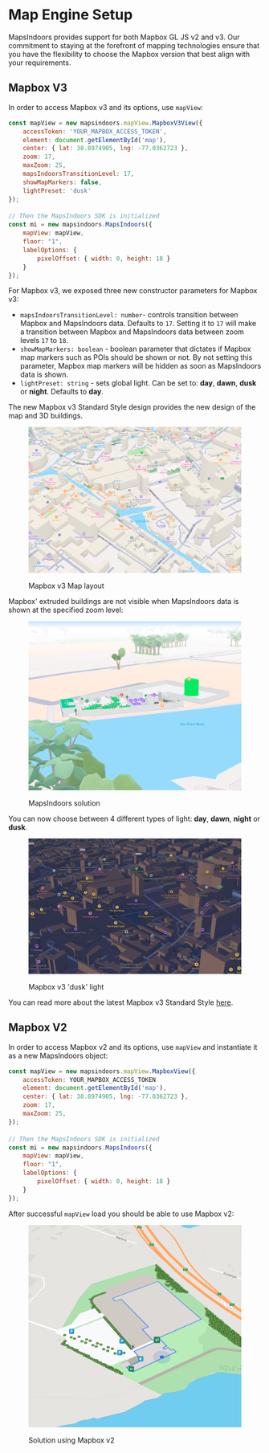 # Map Engine Setup

MapsIndoors provides support for both Mapbox GL JS v2 and v3. Our commitment to staying at the forefront of mapping technologies ensure that you have the flexibility to choose the Mapbox version that best align with your requirements.



## Mapbox V3

In order to access Mapbox v3 and its options, use `mapView`:&#x20;

```javascript
const mapView = new mapsindoors.mapView.MapboxV3View({
    accessToken: 'YOUR_MAPBOX_ACCESS_TOKEN',
    element: document.getElementById('map'),
    center: { lat: 38.8974905, lng: -77.0362723 },
    zoom: 17,
    maxZoom: 25,
    mapsIndoorsTransitionLevel: 17,
    showMapMarkers: false,
    lightPreset: 'dusk'
});

// Then the MapsIndoors SDK is initialized
const mi = new mapsindoors.MapsIndoors({
    mapView: mapView,
    floor: "1",
    labelOptions: {
        pixelOffset: { width: 0, height: 18 }
    }
});
```

For Mapbox v3, we exposed three new constructor parameters for Mapbox v3:&#x20;

* `mapsIndoorsTransitionLevel: number`- controls transition between Mapbox and MapsIndoors data. Defaults to `17`. Setting it to `17` will make a transition between Mapbox and MapsIndoors data between zoom levels `17` to `18`.
* `showMapMarkers: boolean` - boolean parameter that dictates if Mapbox map markers such as POIs should be shown or not.  By not setting this parameter, Mapbox map markers will be hidden as soon as MapsIndoors data is shown.
* `lightPreset: string` - sets global light. Can be set to: **day**, **dawn**, **dusk** or **night**. Defaults to **day**.

The new Mapbox v3 Standard Style design provides the new design of the map and 3D buildings.

<figure><img src="../../../../.gitbook/assets/Screenshot 2023-11-14 at 13.15.21.png" alt=""><figcaption><p>Mapbox v3 Map layout</p></figcaption></figure>

Mapbox' extruded buildings are not visible when MapsIndoors data is shown at the specified zoom level:

<figure><img src="../../../../.gitbook/assets/Screenshot 2023-11-14 at 13.16.34.png" alt=""><figcaption><p>MapsIndoors solution</p></figcaption></figure>

You can now choose between 4 different types of light: **day**, **dawn**, **night** or **dusk**.

<figure><img src="../../../../.gitbook/assets/Screenshot 2023-11-14 at 13.22.52.png" alt=""><figcaption><p>Mapbox v3 'dusk' light</p></figcaption></figure>

You can read more about the latest Mapbox v3 Standard Style [here](https://www.mapbox.com/blog/standard-core-style).



## Mapbox V2

In order to access Mapbox v2 and its options, use `mapView` and instantiate it as a new MapsIndoors object:

```javascript
const mapView = new mapsindoors.mapView.MapboxView({
    accessToken: YOUR_MAPBOX_ACCESS_TOKEN
    element: document.getElementById('map'),
    center: { lat: 38.8974905, lng: -77.0362723 },
    zoom: 17,
    maxZoom: 25,
});

// Then the MapsIndoors SDK is initialized
const mi = new mapsindoors.MapsIndoors({
    mapView: mapView,
    floor: "1",
    labelOptions: {
        pixelOffset: { width: 0, height: 18 }
    }
});
```

After successful `mapView` load you should be able to use Mapbox v2:

<figure><img src="../../../../.gitbook/assets/image (18).png" alt=""><figcaption><p>Solution using Mapbox v2</p></figcaption></figure>



[\
](https://docs.mapsindoors.com/getting-started/web/)
